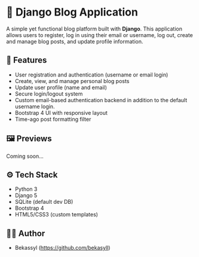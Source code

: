 # 📝 Django Blog Application

A simple yet functional blog platform built with **Django**. This application allows users to register, log in using their email or username, log out, create and manage blog posts, and update profile information.

## 🚀 Features

* User registration and authentication (username or email login)
* Create, view, and manage personal blog posts
* Update user profile (name and email)
* Secure login/logout system
* Custom email-based authentication backend in addition to the default username login.
* Bootstrap 4 UI with responsive layout
* Time-ago post formatting filter

## 🖼 Previews

Coming soon...

## ⚙️ Tech Stack

- Python 3
- Django 5
- SQLite (default dev DB)
- Bootstrap 4
- HTML5/CSS3 (custom templates)

## 🧑‍💻 Author

* Bekassyl (https://github.com/bekasyll)

